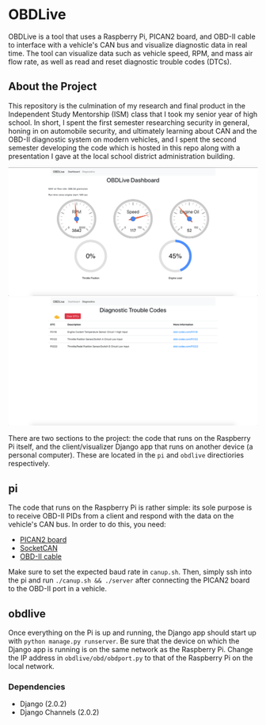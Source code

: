 # OBDLive
OBDLive is a tool that uses a Raspberry Pi, PICAN2 board, and OBD-II cable to interface with a vehicle's CAN bus and visualize diagnostic data in real time. The tool can visualize data such as vehicle speed, RPM, and mass air flow rate, as well as read and reset diagnostic trouble codes (DTCs).

## About the Project
This repository is the culmination of my research and final product in the Independent Study Mentorship (ISM) class that I took my senior year of high school. In short, I spent the first semester researching security in general, honing in on automobile security, and ultimately learning about CAN and the OBD-II diagnostic system on modern vehicles, and I spent the second semester developing the code which is hosted in this repo along with a presentation I gave at the local school district administration building.

![OBDLive Dashboard](dashboard.png)
![OBDLive DTCs](dtcs.png)

There are two sections to the project: the code that runs on the Raspberry Pi itself, and the client/visualizer Django app that  runs on another device (a personal computer). These are located in the `pi` and `obdlive` directiories respectively.

## pi
The code that runs on the Raspberry Pi is rather simple: its sole purpose is to receive OBD-II PIDs from a client and respond with the data on the vehicle's CAN bus. In order to do this, you need:
* [PICAN2 board](https://copperhilltech.com/pican-2-can-interface-for-raspberry-pi-2-3/)
* [SocketCAN](https://copperhilltech.com/pican2-controller-area-network-can-interface-for-raspberry-pi/)
* [OBD-II cable](https://copperhilltech.com/obd2-j1962-16pin-cable-open-end/)

Make sure to set the expected baud rate in `canup.sh`. Then, simply ssh into the pi and run `./canup.sh && ./server` after connecting the PICAN2 board to the OBD-II port in a vehicle.

## obdlive
Once everything on the Pi is up and running, the Django app should start up with `python manage.py runserver`. Be sure that the device on which the Django app is running is on the same network as the Raspberry Pi. Change the IP address in `obdlive/obd/obdport.py` to that of the Raspberry Pi on the local network.

### Dependencies
* Django (2.0.2)
* Django Channels (2.0.2)
